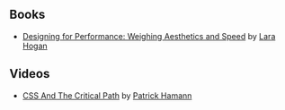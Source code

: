 ## Books

- [Designing for Performance: Weighing Aesthetics and Speed](http://designingforperformance.com/) by [Lara Hogan](https://twitter.com/lara_hogan)

## Videos

- [CSS And The Critical Path](https://www.youtube.com/watch?v=-W0FBNbMLs0) by [Patrick Hamann](https://twitter.com/patrickhamann)
